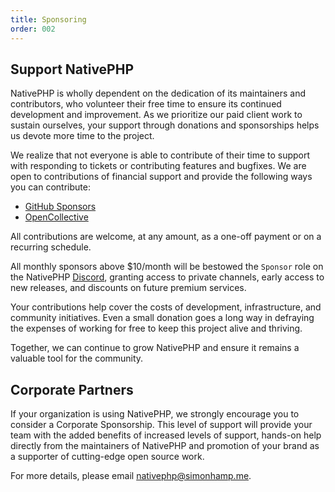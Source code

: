 ```yaml
---
title: Sponsoring
order: 002
---
```

## Support NativePHP

NativePHP is wholly dependent on the dedication of its maintainers and contributors, who volunteer their free time to
ensure its continued development and improvement. As we prioritize our paid client work to sustain ourselves, your
support through donations and sponsorships helps us devote more time to the project.

We realize that not everyone is able to contribute of their time to support with responding to tickets or contributing
features and bugfixes. We are open to contributions of financial support and provide the following ways you can
contribute:

- [GitHub Sponsors](https://github.com/nativephp/laravel?sponsor=1)
- [OpenCollective](https://opencollective.com/nativephp)

All contributions are welcome, at any amount, as a one-off payment or on a recurring schedule.

All monthly sponsors above $10/month will be bestowed the `Sponsor` role on the NativePHP
[Discord](https://discord.gg/X62tWNStZK), granting access to private channels, early access to new releases, and
discounts on future premium services.

Your contributions help cover the costs of development, infrastructure, and community initiatives. Even a small donation
goes a long way in defraying the expenses of working for free to keep this project alive and thriving.

Together, we can continue to grow NativePHP and ensure it remains a valuable tool for the community. 

## Corporate Partners

If your organization is using NativePHP, we strongly encourage you to consider a Corporate Sponsorship. This level of
support will provide your team with the added benefits of increased levels of support, hands-on help directly from the
maintainers of NativePHP and promotion of your brand as a supporter of cutting-edge open source work.

For more details, please email [nativephp@simonhamp.me](mailto:nativephp@simonhamp.me?subject=Corporate%20Sponsorship). 
